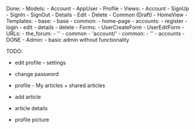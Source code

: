 Done: 
    - Models:
        - Account
            - AppUser 
            - Profile 
    - Views: 
        - Account 
            - SignUp
            - SignIn 
            - SignOut
            - Details
            - Edit 
            - Delete 
        - Common (Draft)
            - HomeView 
    - Templates:
        - base:
            - base 
        - common: 
            - home-page
        - accounts: 
            - register
            - login 
            - edit 
            - details 
            - delete
    - Forms: 
        - UserCreateForm 
        - UserEditForm 
    - URLs:
        - the_forum:
            - '' - common 
            - 'account/' 
        - common: 
            - ''
        - accounts - DONE
    - Admin: 
        - basic admin without functionality



TODO: 
- edit profile - settings 
- change password
- profile - My articles + shared articles 

- add article
- article details 

- profile picture 
